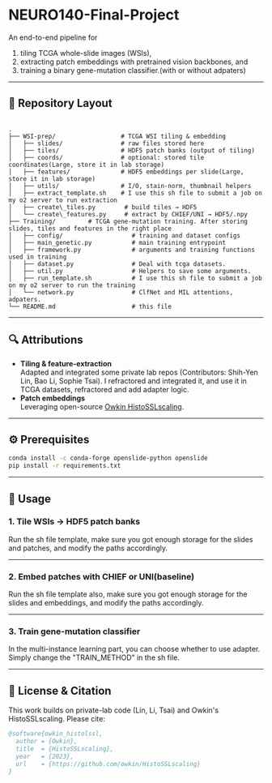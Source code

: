 # NEURO140-Final-Project

An end-to-end pipeline for  
1. tiling TCGA whole-slide images (WSIs),  
2. extracting patch embeddings with pretrained vision backbones, and  
3. training a binary gene-mutation classifier.(with or without adpaters)

---

## 📁 Repository Layout

```

.
├── WSI-prep/                  # TCGA WSI tiling & embedding
│   ├── slides/                # raw files stored here
│   ├── tiles/                 # HDF5 patch banks (output of tiling)
│   ├── coords/                # optional: stored tile coordinates(Large, store it in lab storage)
│   ├── features/              # HDF5 embeddings per slide(Large, store it in lab storage)
│   ├── utils/                 # I/O, stain-norm, thumbnail helpers
│   ├── extract_template.sh    # I use this sh file to submit a job on my o2 server to run extraction 
│   ├── create\_tiles.py        # build tiles → HDF5
│   └── create\_features.py     # extract by CHIEF/UNI → HDF5/.npy
├── Training/         # TCGA gene-mutation training. After storing slides, tiles and features in the right place
│   ├── config/                   # training and dataset configs
│   ├── main_genetic.py           # main training entrypoint
│   ├── framework.py              # arguments and training functions used in training
│   ├── dataset.py                # Deal with tcga datasets.
│   ├── util.py                   # Helpers to save some arguments.
│   ├── run_template.sh           # I use this sh file to submit a job on my o2 server to run the training 
│   └── network.py                # ClfNet and MIL attentions, adpaters.
└── README.md                     # this file

````

---

## 🔍 Attributions

- **Tiling & feature-extraction**  
  Adapted and integrated some private lab repos (Contributors: Shih-Yen Lin, Bao Li, Sophie Tsai). I refractored and integrated it, and use it in TCGA datasets, refractored and add adapter logic.
- **Patch embeddings**  
  Leveraging open-source [Owkin HistoSSLscaling](https://github.com/owkin/HistoSSLscaling).  
---

## ⚙️ Prerequisites

```bash
conda install -c conda-forge openslide-python openslide
pip install -r requirements.txt
```

---

## 🚀 Usage

### 1. Tile WSIs → HDF5 patch banks
Run the sh file template, make sure you got enough storage for the slides and patches, and modify the paths accordingly.

---

### 2. Embed patches with CHIEF or UNI(baseline)

Run the sh file template also, make sure you got enough storage for the slides and embeddings, and modify the paths accordingly.

---

### 3. Train gene-mutation classifier

In the multi-instance learning part, you can choose whether to use adapter. Simply change the "TRAIN_METHOD" in the sh file.

---

## 📄 License & Citation

This work builds on private-lab code (Lin, Li, Tsai) and Owkin's HistoSSLscaling. Please cite:

```bibtex
@software{owkin_histolssl,
  author = {Owkin},
  title  = {HistoSSLscaling},
  year   = {2023},
  url    = {https://github.com/owkin/HistoSSLscaling}
}
```
